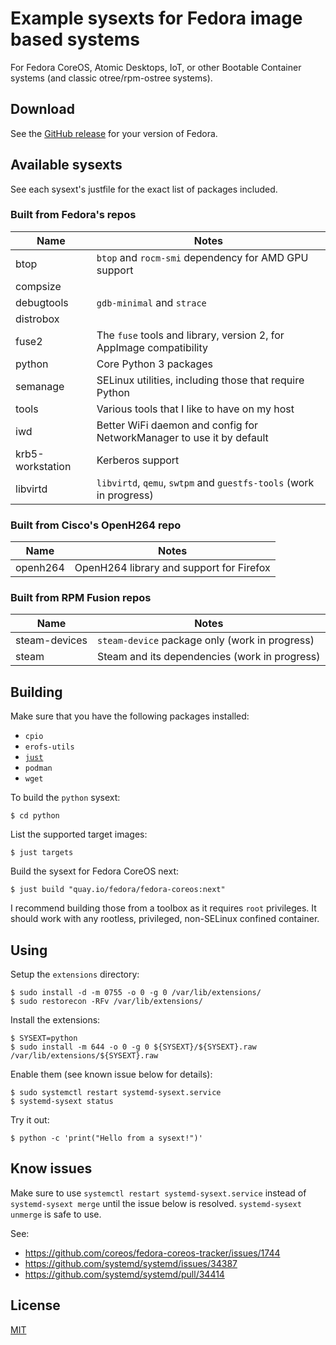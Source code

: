 # Example sysexts for Fedora image based systems

For Fedora CoreOS, Atomic Desktops, IoT, or other Bootable Container systems
(and classic otree/rpm-ostree systems).

## Download

See the [GitHub release](https://github.com/travier/fedora-sysexts/releases)
for your version of Fedora.

## Available sysexts

See each sysext's justfile for the exact list of packages included.

### Built from Fedora's repos

| Name | Notes |
|-|-|
| btop | `btop` and `rocm-smi` dependency for AMD GPU support |
| compsize | |
| debugtools | `gdb-minimal` and `strace` |
| distrobox | |
| fuse2 | The `fuse` tools and library, version 2, for AppImage compatibility |
| python | Core Python 3 packages |
| semanage | SELinux utilities, including those that require Python |
| tools | Various tools that I like to have on my host |
| iwd | Better WiFi daemon and config for NetworkManager to use it by default |
| krb5-workstation | Kerberos support |
| libvirtd | `libvirtd`, `qemu`, `swtpm` and `guestfs-tools` (work in progress) |

### Built from Cisco's OpenH264 repo

| Name | Notes |
|-|-|
| openh264 | OpenH264 library and support for Firefox |

### Built from RPM Fusion repos

| Name | Notes |
|-|-|
| steam-devices | `steam-device` package only (work in progress) |
| steam | Steam and its dependencies (work in progress) |

## Building

Make sure that you have the following packages installed:
- `cpio`
- `erofs-utils`
- [`just`](https://github.com/casey/just)
- `podman`
- `wget`

To build the `python` sysext:

```
$ cd python
```

List the supported target images:

```
$ just targets
```

Build the sysext for Fedora CoreOS next:

```
$ just build "quay.io/fedora/fedora-coreos:next"
```

I recommend building those from a toolbox as it requires `root` privileges. It
should work with any rootless, privileged, non-SELinux confined container.

## Using

Setup the `extensions` directory:

```
$ sudo install -d -m 0755 -o 0 -g 0 /var/lib/extensions/
$ sudo restorecon -RFv /var/lib/extensions/
```

Install the extensions:

```
$ SYSEXT=python
$ sudo install -m 644 -o 0 -g 0 ${SYSEXT}/${SYSEXT}.raw /var/lib/extensions/${SYSEXT}.raw
```

Enable them (see known issue below for details):

```
$ sudo systemctl restart systemd-sysext.service
$ systemd-sysext status
```

Try it out:

```
$ python -c 'print("Hello from a sysext!")'
```

## Know issues

Make sure to use `systemctl restart systemd-sysext.service` instead of
`systemd-sysext merge` until the issue below is resolved. `systemd-sysext
unmerge` is safe to use.

See:
- https://github.com/coreos/fedora-coreos-tracker/issues/1744
- https://github.com/systemd/systemd/issues/34387
- https://github.com/systemd/systemd/pull/34414

## License

[MIT](LICENSE)

